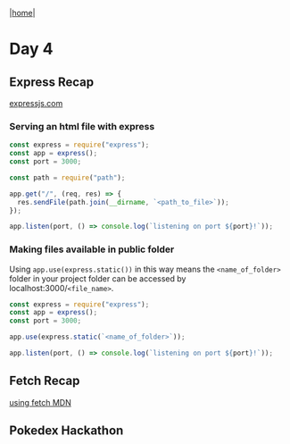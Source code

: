 |[home](../README.md)|

# Day 4

## Express Recap

[expressjs.com](https://expressjs.com/)

### Serving an html file with express

```javascript
const express = require("express");
const app = express();
const port = 3000;

const path = require("path");

app.get("/", (req, res) => {
  res.sendFile(path.join(__dirname, `<path_to_file>`));
});

app.listen(port, () => console.log(`listening on port ${port}!`));
```

### Making files available in public folder

Using `app.use(express.static())` in this way means the `<name_of_folder>` folder in your project folder can be accessed by localhost:3000/`<file_name>`.

```javascript
const express = require("express");
const app = express();
const port = 3000;

app.use(express.static(`<name_of_folder>`));

app.listen(port, () => console.log(`listening on port ${port}!`));
```

## Fetch Recap

[using fetch MDN](https://developer.mozilla.org/en-US/docs/Web/API/Fetch_API/Using_Fetch)

## Pokedex Hackathon
